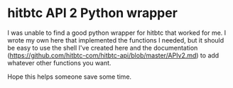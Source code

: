 # hitbtc API 2 Python wrapper

I was unable to find a good python wrapper for hitbtc that worked for me. I wrote my own here that implemented the functions I needed, but it should be easy to use the shell I've created here and the documentation (https://github.com/hitbtc-com/hitbtc-api/blob/master/APIv2.md) to add whatever other functions you want.

Hope this helps someone save some time.
